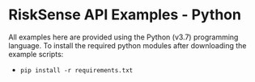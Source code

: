 # RiskSense API Examples - Python

All examples here are provided using the Python (v3.7) programming language. To install the required python modules after downloading the example scripts: 

* `pip install -r requirements.txt`

